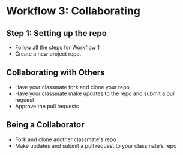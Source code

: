 # Workflow 3:  Collaborating

## Step 1:  Setting up the repo
- Follow all the steps for [Workflow 1](w1_create_update_myrepo.md)
- Create a new project repo.  
  
## Collaborating with Others
- Have your classmate fork and clone your repo
- Have your classmate make updates to the repo and submit a pull request
- Approve the pull requests

## Being a Collaborator
- Fork and clone another classmate's repo
- Make updates and submit a pull request to your classmate's repo

  
